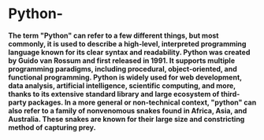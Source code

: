 # Python-
**The term "Python" can refer to a few different things, but most commonly, it is used to describe a high-level, interpreted programming language known for its clear syntax and readability. Python was created by Guido van Rossum and first released in 1991. It supports multiple programming paradigms, including procedural, object-oriented, and functional programming. Python is widely used for web development, data analysis, artificial intelligence, scientific computing, and more, thanks to its extensive standard library and large ecosystem of third-party packages.
In a more general or non-technical context, "python" can also refer to a family of nonvenomous snakes found in Africa, Asia, and Australia. These snakes are known for their large size and constricting method of capturing prey.**

